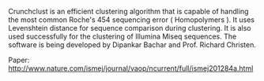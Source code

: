 Crunchclust is an efficient clustering algorithm that is capable of handling the most common Roche's 454 sequencing error ( Homopolymers ). It uses Levenshtein distance for sequence comparison during clustering. It is also used successfully for the clustering of  Illumina Miseq sequences. The software is being developed by Dipankar Bachar and Prof. Richard Christen.

Paper: http://www.nature.com/ismej/journal/vaop/ncurrent/full/ismej201284a.html